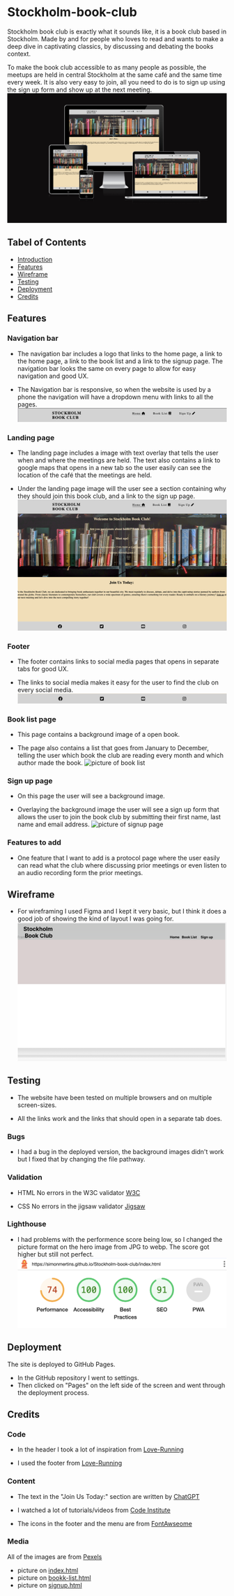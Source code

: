 # Stockholm-book-club
Stockholm book club is exactly what it sounds like, it is a book club based in Stockholm. Made by and for people who loves to read and wants to make a deep dive in captivating classics, by discussing and debating the books context.

To make the book club accessible to as many people as possible, the meetups are held in central Stockholm at the same café and the same time every week. It is also very easy to join, all you need to do is to sign up using the sign up form and show up at the next meeting.
![Mockup picture](https://github.com/SimonMertins/Stockholm-book-club/blob/main/assets/images/mockup.png)
## Tabel of Contents
- [Introduction](#stockholm-book-club)
- [Features](#features)
- [Wireframe](#wireframe)
- [Testing](#testing)
- [Deployment](#deployment)
- [Credits](#credits)

## Features

### Navigation bar
* The navigation bar includes a logo that links to the home page, a link to the home page, a link to the book list and a link to the signup page. The navigation bar looks the same on every page to allow for easy navigation and good UX.

* The Navigation bar is responsive, so when the website is used by a phone the navigation will have a dropdown menu with links to all the pages.
![picture of navigation bar](https://github.com/SimonMertins/Stockholm-book-club/blob/main/assets/images/header.png)
### Landing page
* The landing page includes a image with text overlay that tells the user when and where the meetings are held. The text also contains a link to google maps that opens in a new tab so the user easily can see the location of the café that the meetings are held.

* Under the landing page image will the user see a section containing why they should join this book club, and a link to the sign up page.
![picture of landing page](https://github.com/SimonMertins/Stockholm-book-club/blob/main/assets/images/index.png)
### Footer
* The footer contains links to social media pages that opens in separate tabs for good UX.

* The links to social media makes it easy for the user to find the club on every social media.
![picture of footer](https://github.com/SimonMertins/Stockholm-book-club/blob/main/assets/images/footer.png)
### Book list page
* This page contains a background image of a open book.

* The page also contains a list that goes from January to December, telling the user which book the club are reading every month and which author made the book.
![picture of book list](https://github.com/SimonMertins/Stockholm-book-club/blob/main/assets/images/book-list.png)
### Sign up page
* On this page the user will see a background image.

* Overlaying the background image the user will see a sign up form that allows the user to join the book club by submitting their first name, last name and email address.
![picture of signup page](https://github.com/SimonMertins/Stockholm-book-club/blob/main/assets/images/signup.png)
### Features to add
* One feature that I want to add is a protocol page where the user easily can read what the club where discussing prior meetings or even listen to an audio recording form the prior meetings.

## Wireframe
* For wireframing I used Figma and I kept it very basic, but I think it does a good job of showing the kind of layout I was going for.
![picture of figa wireframe](https://github.com/SimonMertins/Stockholm-book-club/blob/main/assets/images/figma.png)

## Testing
* The website have been tested on multiple browsers and on multiple screen-sizes.

* All the links work and the links that should open in a separate tab does.

### Bugs
* I had a bug in the deployed version, the background images didn't work but I fixed that by changing the file pathway.

### Validation
* HTML
No errors in the W3C validator
[W3C](https://validator.w3.org/nu/?doc=https%3A%2F%2Fsimonmertins.github.io%2FStockholm-book-club%2Findex.html)

* CSS
No errors in the jigsaw validator
[Jigsaw](https://jigsaw.w3.org/css-validator/validator?uri=https%3A%2F%2Fsimonmertins.github.io%2FStockholm-book-club%2Findex.html&profile=css3svg&usermedium=all&warning=1&vextwarning=&lang=en)

### Lighthouse
* I had problems with the performence score being low, so I changed the picture format on the hero image from JPG to webp. The score got higher but still not perfect.
![picture of lighthouse score](https://github.com/SimonMertins/Stockholm-book-club/blob/main/assets/images/lighthouse.png)
## Deployment
The site is deployed to GitHub Pages.
* In the GitHub repository I went to settings.
* Then clicked on "Pages" on the left side of the screen and went through the deployment process.

## Credits
### Code
* In the header I took a lot of inspiration from [Love-Running](https://github.com/SimonMertins/Love-Running)

* I used the footer from [Love-Running](https://github.com/SimonMertins/Love-Running)

### Content
* The text in the "Join Us Today:" section are written by [ChatGPT](https://chat.openai.com)

* I watched a lot of tutorials/videos from [Code Institute](https://codeinstitute.net/se/)

* The icons in the footer and the menu are from [FontAwseome](https://fontawesome.com)

### Media
All of the images are from [Pexels](https://www.pexels.com)
* picture on [index.html](https://www.pexels.com/photo/books-in-black-wooden-book-shelf-159711/)
* picture on [bookk-list.html](https://www.pexels.com/photo/notebook-with-blank-pages-942872/)
* picture on [signup.html](https://www.pexels.com/photo/white-printer-paper-on-brown-wooden-table-7041947/)